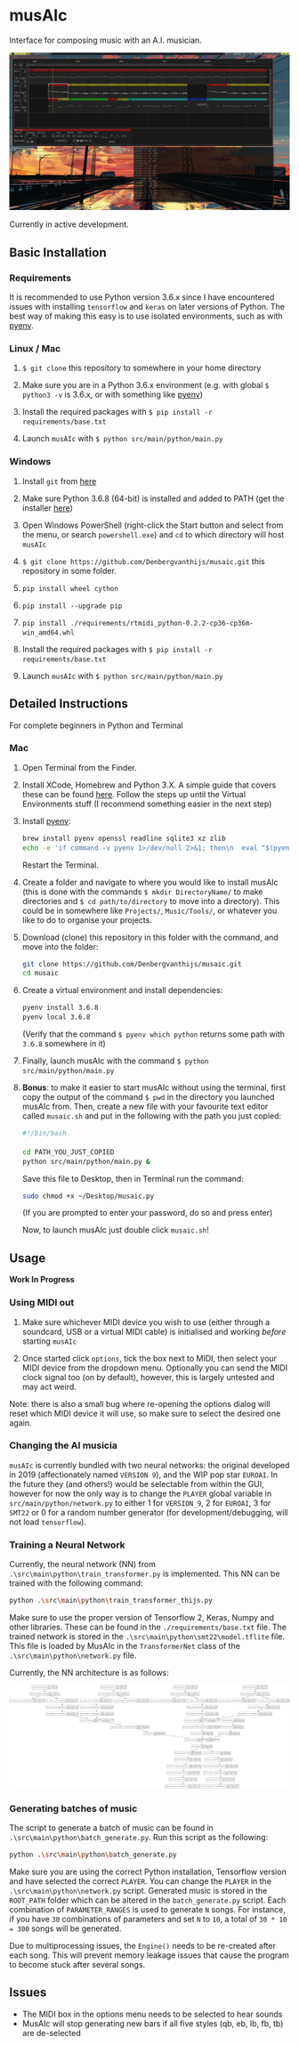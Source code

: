 # musAIc

Interface for composing music with an A.I. musician.

![musAIc 1.0_dev in use](docs/screenshot.png)

Currently in active development.

## Basic Installation

### Requirements

It is recommended to use Python version 3.6.x since I have encountered issues with installing `tensorflow` and `keras` on later versions of Python. The best way of making this easy is to use isolated environments, such as with [pyenv](https://github.com/pyenv/pyenv).

### Linux / Mac

1. `$ git clone` this repository to somewhere in your home directory

2. Make sure you are in a Python 3.6.x environment (e.g. with global `$ python3 -v` is 3.6.x, or with something like [pyenv](https://github.com/pyenv/pyenv))

3. Install the required packages with ```$ pip install -r requirements/base.txt```

4. Launch `musAIc` with ```$ python src/main/python/main.py```

### Windows

1. Install `git` from [here](https://git-scm.com/downloads)

2. Make sure Python 3.6.8 (64-bit) is installed and added to PATH (get the installer [here](https://www.python.org/downloads/release/python-368/))

3. Open Windows PowerShell (right-click the Start button and select from the menu, or search `powershell.exe`) and `cd` to which directory will host `musAIc`

4. `$ git clone https://github.com/Denbergvanthijs/musaic.git` this repository in some folder.

5. `pip install wheel cython`

6. `pip install --upgrade pip`

7. `pip install ./requirements/rtmidi_python-0.2.2-cp36-cp36m-win_amd64.whl`

8. Install the required packages with ```$ pip install -r requirements/base.txt```

9. Launch `musAIc` with ```$ python src/main/python/main.py```

## Detailed Instructions

For complete beginners in Python and Terminal

### Mac

1. Open Terminal from the Finder.

2. Install XCode, Homebrew and Python 3.X. A simple guide that covers these can be found [here](https://installpython3.com/mac/). Follow the steps up until the Virtual Environments stuff (I recommend something easier in the next step)

3. Install [pyenv](https://github.com/pyenv/pyenv):

   ```bash
   brew install pyenv openssl readline sqlite3 xz zlib
   echo -e 'if command -v pyenv 1>/dev/null 2>&1; then\n  eval "$(pyenv init -)"\nfi' >> ~/.bash_profile
   ```

   Restart the Terminal.

4. Create a folder and navigate to where you would like to install musAIc (this is done with the commands `$ mkdir DirectoryName/` to make directories and `$ cd path/to/directory` to move into a directory). This could be in somewhere like `Projects/`, `Music/Tools/`, or whatever you like to do to organise your projects.

5. Download (clone) this repository in this folder with the command, and move into the folder:

   ```bash
   git clone https://github.com/Denbergvanthijs/musaic.git
   cd musaic
   ```

6. Create a virtual environment and install dependencies:

   ```bash
   pyenv install 3.6.8
   pyenv local 3.6.8
   ```

   (Verify that the command `$ pyenv which python` returns some path with `3.6.8` somewhere in it)

7. Finally, launch musAIc with the command `$ python src/main/python/main.py`

8. **Bonus**: to make it easier to start musAIc without using the terminal, first copy the output of the command `$ pwd` in the directory you launched musAIc from. Then, create a new file with your favourite text editor called `musaic.sh` and put in the following with the path you just copied:

   ```bash
   #!/bin/bash
   
   cd PATH_YOU_JUST_COPIED
   python src/main/python/main.py &
   ```

   Save this file to Desktop, then in Terminal run the command:

   ```bash
   sudo chmod +x ~/Desktop/musaic.py
   ```

   (If you are prompted to enter your password, do so and press enter)

   Now, to launch musAIc just double click `musaic.sh`!

## Usage

**Work In Progress**

### Using MIDI out

1. Make sure whichever MIDI device you wish to use (either through a soundcard, USB or a virtual MIDI cable) is initialised and working _before_ starting `musAIc`

2. Once started click `options`, tick the box next to MIDI, then select your MIDI device from the dropdown menu. Optionally you can send the MIDI clock signal too (on by default), however, this is largely untested and may act weird.

Note: there is also a small bug where re-opening the options dialog will reset which MIDI device it will use, so make sure to select the desired one again.

### Changing the AI musicia

`musAIc` is currently bundled with two neural networks: the original developed in 2019 (affectionately named `VERSION 9`), and the WIP pop star `EUROAI`. In the future they (and others!) would be selectable from within the GUI, however for now the only way is to change the `PLAYER` global variable in `src/main/python/network.py` to either 1 for `VERSION_9`, 2 for `EUROAI`, 3 for `SMT22` or 0 for a random number generator (for development/debugging, will not load `tensorflow`).

### Training a Neural Network

Currently, the neural network (NN) from `.\src\main\python\train_transformer.py` is implemented. This NN can be trained with the following command:

```bash
python .\src\main\python\train_transformer_thijs.py
```

Make sure to use the proper version of Tensorflow 2, Keras, Numpy and other libraries. These can be found in the `./requirements/base.txt` file. The trained network is stored in the `.\src\main\python\smt22\model.tflite` file. This file is loaded by MusAIc in the `TransformerNet` class of the `.\src\main\python\network.py` file.

Currently, the NN architecture is as follows:

![Current NN](src/main/python/smt22/model.png)

### Generating batches of music

The script to generate a batch of music can be found in `.\src\main\python\batch_generate.py`. Run this script as the following:

```bash
python .\src\main\python\batch_generate.py
```

Make sure you are using the correct Python installation, Tensorflow version and have selected the correct `PLAYER`. You can change the `PLAYER` in the `.\src\main\python\network.py` script. Generated music is stored in the `ROOT_PATH` folder which can be altered in the `batch_generate.py` script. Each combination of `PARAMETER_RANGES` is used to generate `N` songs. For instance, if you have `30` combinations of parameters and set `N` to `10`, a total of `30 * 10 = 300` songs will be generated.

Due to multiprocessing issues, the `Engine()` needs to be re-created after each song. This will prevent memory leakage issues that cause the program to become stuck after several songs.

## Issues

- The MIDI box in the options menu needs to be selected to hear sounds
- MusAIc will stop generating new bars if all five styles (qb, eb, lb, fb, tb) are de-selected
